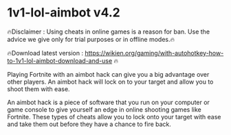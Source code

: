 # 1v1-lol-aimbot v4.2

🔥Disclaimer : Using cheats in online games is a reason for ban. Use the advice we give only for trial purposes or in offline modes.🔥

🔥Download latest version : https://wikien.org/gaming/with-autohotkey-how-to-1v1-lol-aimbot-download-and-use 🔥

Playing Fortnite with an aimbot hack can give you a big advantage over other players. An aimbot hack will lock on to your target and allow you to shoot them with ease.

An aimbot hack is a piece of software that you run on your computer or game console to give yourself an edge in online shooting games like Fortnite. These types of cheats allow you to lock onto your target with ease and take them out before they have a chance to fire back.
